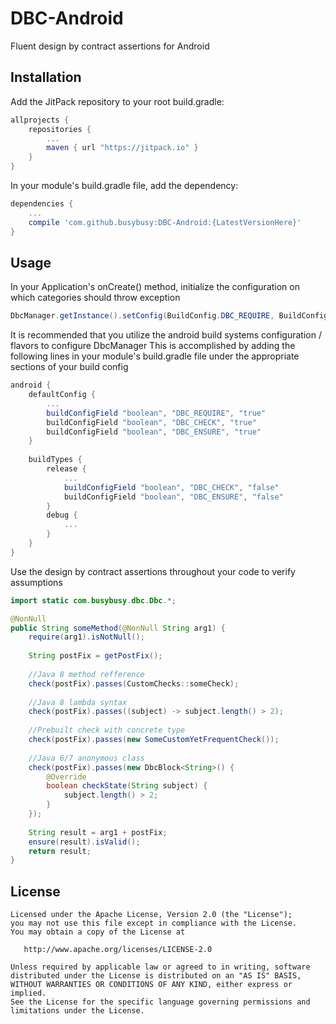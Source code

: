 # DBC-Android
Fluent design by contract assertions for Android

## Installation
Add the JitPack repository to your root build.gradle:
```groovy
allprojects {
    repositories {
        ...
        maven { url "https://jitpack.io" }
    }
}
```

In your module's build.gradle file, add the dependency:
```groovy
dependencies {
    ...
    compile 'com.github.busybusy:DBC-Android:{LatestVersionHere}'
}
```

## Usage
In your Application's onCreate() method, initialize the configuration on which categories should throw exception

```java
DbcManager.getInstance().setConfig(BuildConfig.DBC_REQUIRE, BuildConfig.DBC_CHECK, BuildConfig.DBC_ENSURE);
```

It is recommended that you utilize the android build systems configuration / flavors to configure DbcManager
This is accomplished by adding the following lines in your module's build.gradle file under the appropriate sections of your build config
 
```groovy
android {
    defaultConfig {
        ...
        buildConfigField "boolean", "DBC_REQUIRE", "true"        
        buildConfigField "boolean", "DBC_CHECK", "true"        
        buildConfigField "boolean", "DBC_ENSURE", "true"
    }
    
    buildTypes {
        release {
            ...
            buildConfigField "boolean", "DBC_CHECK", "false"        
            buildConfigField "boolean", "DBC_ENSURE", "false"
        }
        debug {
            ...
        }
    }
}
```

Use the design by contract assertions throughout your code to verify assumptions

```java
import static com.busybusy.dbc.Dbc.*;

@NonNull
public String someMethod(@NonNull String arg1) {
    require(arg1).isNotNull();
    
    String postFix = getPostFix();
    
    //Java 8 method refference
    check(postFix).passes(CustomChecks::someCheck); 
    
    //Java 8 lambda syntax
    check(postFix).passes((subject) -> subject.length() > 2);
    
    //Prebuilt check with concrete type
    check(postFix).passes(new SomeCustomYetFrequentCheck()); 
    
    //Java 6/7 anonymous class
    check(postFix).passes(new DbcBlock<String>() {   
        @Override
        boolean checkState(String subject) {
            subject.length() > 2;
        }
    }); 
    
    String result = arg1 + postFix;
    ensure(result).isValid();
    return result;
}
```

## License

    Licensed under the Apache License, Version 2.0 (the "License");
    you may not use this file except in compliance with the License.
    You may obtain a copy of the License at

       http://www.apache.org/licenses/LICENSE-2.0

    Unless required by applicable law or agreed to in writing, software
    distributed under the License is distributed on an "AS IS" BASIS,
    WITHOUT WARRANTIES OR CONDITIONS OF ANY KIND, either express or implied.
    See the License for the specific language governing permissions and
    limitations under the License.